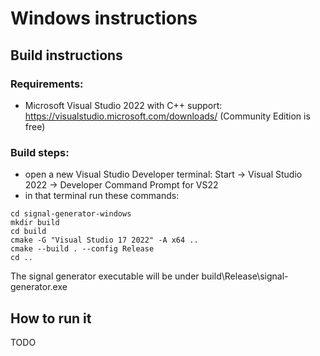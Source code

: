 # Windows instructions

## Build instructions

### Requirements:

- Microsoft Visual Studio 2022 with C++ support: https://visualstudio.microsoft.com/downloads/ (Community Edition is free)

### Build steps:

- open a new Visual Studio Developer terminal: Start -> Visual Studio 2022 -> Developer Command Prompt for VS22
- in that terminal run these commands:
```
cd signal-generator-windows
mkdir build
cd build
cmake -G "Visual Studio 17 2022" -A x64 ..
cmake --build . --config Release
cd ..
```

The signal generator executable will be under build\Release\signal-generator.exe


## How to run it

TODO
